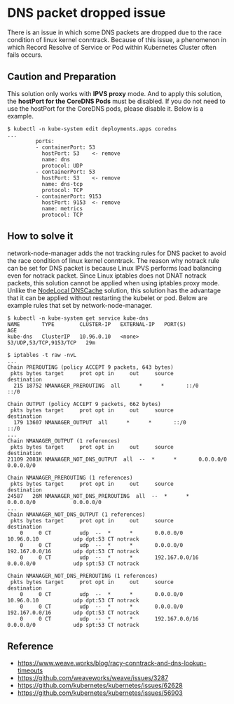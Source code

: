 # DNS packet dropped issue

There is an issue in which some DNS packets are dropped due to the race condition of linux kernel conntrack. Because of this issue, a phenomenon in which Record Resolve of Service or Pod within Kubernetes Cluster often fails occurs.

## Caution and Preparation

This solution only works with **IPVS proxy** mode. And to apply this solution, the **hostPort for the CoreDNS Pods** must be disabled. If you do not need to use the hostPort for the CoreDNS pods, please disable it. Below is a example.

```
$ kubectl -n kube-system edit deployments.apps coredns
...
         ports:
         - containerPort: 53
           hostPort: 53    <- remove
           name: dns
           protocol: UDP
         - containerPort: 53
           hostPort: 53    <- remove
           name: dns-tcp
           protocol: TCP
         - containerPort: 9153
           hostPort: 9153  <- remove
           name: metrics
           protocol: TCP
```

## How to solve it

network-node-manager adds the not tracking rules for DNS packet to avoid the race condition of linux kernel conntrack. The reason why notrack rule can be set for DNS packet is because Linux IPVS performs load balancing even for notrack packet. Since Linux iptables does not DNAT notrack packets, this solution cannot be applied when using iptables proxy mode. Unlike the [NodeLocal DNSCache](https://kubernetes.io/docs/tasks/administer-cluster/nodelocaldns/) solution, this solution has the advantage that it can be applied without restarting the kubelet or pod. Below are example rules that set by network-node-manager. 

```
$ kubectl -n kube-system get service kube-dns
NAME       TYPE        CLUSTER-IP   EXTERNAL-IP   PORT(S)                  AGE
kube-dns   ClusterIP   10.96.0.10   <none>        53/UDP,53/TCP,9153/TCP   29m

$ iptables -t raw -nvL
...
Chain PREROUTING (policy ACCEPT 9 packets, 643 bytes)
 pkts bytes target     prot opt in     out     source               destination
  215 18752 NMANAGER_PREROUTING  all      *      *       ::/0                 ::/0

Chain OUTPUT (policy ACCEPT 9 packets, 662 bytes)
 pkts bytes target     prot opt in     out     source               destination
  179 13607 NMANAGER_OUTPUT  all      *      *       ::/0                 ::/0
...
Chain NMANAGER_OUTPUT (1 references)
 pkts bytes target     prot opt in     out     source               destination
21109 2081K NMANAGER_NOT_DNS_OUTPUT  all  --  *      *       0.0.0.0/0            0.0.0.0/0

Chain NMANAGER_PREROUTING (1 references)
 pkts bytes target     prot opt in     out     source               destination
24587   26M NMANAGER_NOT_DNS_PREROUTING  all  --  *      *       0.0.0.0/0            0.0.0.0/0
...
Chain NMANAGER_NOT_DNS_OUTPUT (1 references)
 pkts bytes target     prot opt in     out     source               destination
    0     0 CT         udp  --  *      *       0.0.0.0/0            10.96.0.10           udp dpt:53 CT notrack
    0     0 CT         udp  --  *      *       0.0.0.0/0            192.167.0.0/16       udp dpt:53 CT notrack
    0     0 CT         udp  --  *      *       192.167.0.0/16       0.0.0.0/0            udp spt:53 CT notrack

Chain NMANAGER_NOT_DNS_PREROUTING (1 references)
 pkts bytes target     prot opt in     out     source               destination
    0     0 CT         udp  --  *      *       0.0.0.0/0            10.96.0.10           udp dpt:53 CT notrack
    0     0 CT         udp  --  *      *       0.0.0.0/0            192.167.0.0/16       udp dpt:53 CT notrack
    0     0 CT         udp  --  *      *       192.167.0.0/16       0.0.0.0/0            udp spt:53 CT notrack
```

## Reference

* https://www.weave.works/blog/racy-conntrack-and-dns-lookup-timeouts
* https://github.com/weaveworks/weave/issues/3287
* https://github.com/kubernetes/kubernetes/issues/62628
* https://github.com/kubernetes/kubernetes/issues/56903
